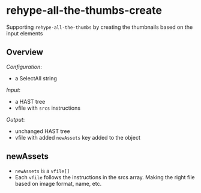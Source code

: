 # rehype-all-the-thumbs-create
Supporting `rehype-all-the-thumbs` by creating the thumbnails based on the input elements

## Overview

_Configuration_:
- a SelectAll string

_Input_:
- a HAST tree
- vfile with `srcs` instructions

_Output_:
- unchanged HAST tree
- vfile with added `newAssets` key added to the object

## newAssets

- `newAssets` is a `vfile[]` 
- Each `vfile` follows the instructions in the srcs array. Making the right file based on image format, name, etc.
